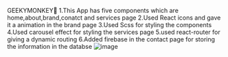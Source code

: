 GEEKYMONKEY🐒
1.This App has five components which are home,about,brand,conatct and services page
2.Used React icons and gave it a animation in the brand page
3.Used Scss for styling the components
4.Used carousel effect for styling the services page
5.used react-router for giving a dynamic routing
6.Added firebase in the contact page for storing the information in the databse 
![image](https://github.com/tusquake/GeekyMonkey/assets/77339749/131a224d-2c3e-4952-9bf1-ce82f68e4b8b)


